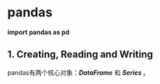# pandas 
**import pandas as pd**
## 1. Creating, Reading and Writing
pandas有两个核心对象：***DataFrame*** 和 ***Series*** 。


